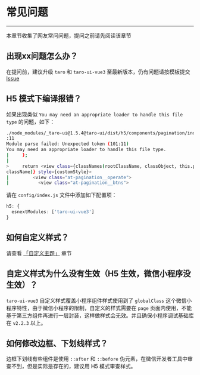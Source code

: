 # 常见问题

----

本章节收集了网友常问问题，提问之前请先阅读该章节

## 出现xx问题怎么办？

在提问前，建议升级 `taro` 和 `taro-ui-vue3` 至最新版本，仍有问题请按模板提交 [Issue](https://github.com/NervJS/taro-ui/issues/new/choose)

## H5 模式下编译报错？

如果出现类似 `You may need an appropriate loader to handle this file type` 的问题，如下：
```bash
./node_modules/_taro-ui@1.5.4@taro-ui/dist/h5/components/pagination/index.js 101
:11
Module parse failed: Unexpected token (101:11)
You may need an appropriate loader to handle this file type.
|     };
|
>     return <view class={classNames(rootClassName, classObject, this.props.
className)} style={customStyle}>
|         <view class="at-pagination__operate">
|           <view class="at-pagination__btns">
```

请在 `config/index.js` 文件中添加如下配置项：
```typescript
h5: {
  esnextModules: ['taro-ui-vue3']
}
```

## 如何自定义样式？

请查看 [「自定义主题」](https://taro-ui.aotu.io/#/docs/customizetheme) 章节

## 自定义样式为什么没有生效（H5 生效，微信小程序没生效）？

`taro-ui-vue3` 自定义样式覆盖小程序组件样式使用到了 `globalClass` 这个微信小程序特性，由于微信小程序的限制，自定义的样式需要在 `page` 页面内使用，不能基于第三方组件再进行一层封装，这样做样式会无效。并且确保小程序调试基础库在 `v2.2.3` 以上。

## 如何修改边框、下划线样式？

边框下划线有些组件是使用 `::after` 和 `::before` 伪元素，在微信开发者工具中审查不到，但是实际是存在的，建议用 H5 模式审查样式。
